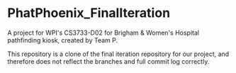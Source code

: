# PhatPhoenix_FinalIteration

A project for WPI's CS3733-D02 for Brigham & Women's Hospital pathfinding kiosk, created by Team P.

This repository is a clone of the final iteration repository for our project, and therefore does not reflect the branches and full commit log correctly.

